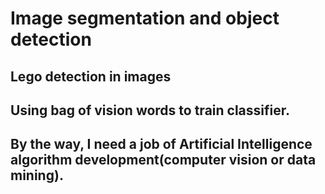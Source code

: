 # Image segmentation and object detection
## Lego detection in images
## Using bag of vision words to train classifier.

## By the way, I need a job of Artificial Intelligence algorithm development(computer vision or data mining).

